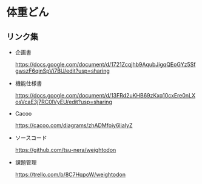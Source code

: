 # 体重どん

## リンク集
- 企画書

  https://docs.google.com/document/d/1721Zcqjhb9AqubJigqQEoGYz5SfgwszF6qinSpVi7BU/edit?usp=sharing

- 機能仕様書

  https://docs.google.com/document/d/13FRd2uKHB69zKxq10cxEre0nLXosVcaE3j7RC0lVyEU/edit?usp=sharing

- Cacoo

  https://cacoo.com/diagrams/zhADMfoiy6liaIyZ
  	
- ソースコード

  https://github.com/tsu-nera/weightodon
  
- 課題管理

  https://trello.com/b/8C7HqpoW/weightodon
  